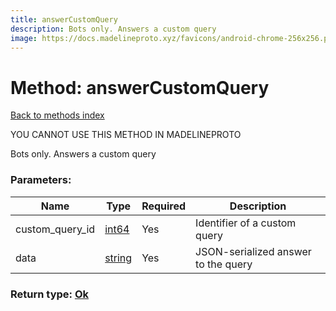 ```yaml
---
title: answerCustomQuery
description: Bots only. Answers a custom query
image: https://docs.madelineproto.xyz/favicons/android-chrome-256x256.png
---
```

# Method: answerCustomQuery  
[Back to methods index](index.md)


YOU CANNOT USE THIS METHOD IN MADELINEPROTO


Bots only. Answers a custom query

### Parameters:

| Name     |    Type       | Required | Description |
|----------|---------------|----------|-------------|
|custom\_query\_id|[int64](../constructors/int64.md) | Yes|Identifier of a custom query|
|data|[string](../types/string.md) | Yes|JSON-serialized answer to the query|


### Return type: [Ok](../types/Ok.md)

